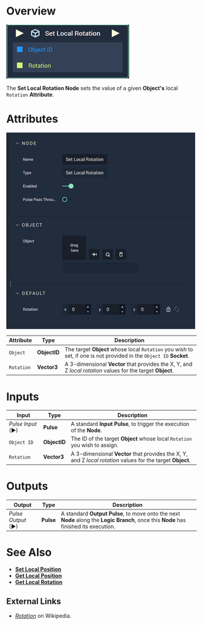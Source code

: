 # Overview

![The Set Local Rotation Node.](../../../.gitbook/assets/node-set-local-rotation.png)

The **Set Local Rotation Node** sets the value of a given **Object's** local `Rotation` **Attribute**.

# Attributes

![The Set Local Rotation Node Attributes.](../../../.gitbook/assets/node-set-local-rotation-attr.png)

|Attribute|Type|Description|
|---|---|---|
|`Object`|**ObjectID**|The target **Object** whose local `Rotation` you wish to set, if one is not provided in the `Object ID` **Socket**.|
|`Rotation`|**Vector3**| A 3-dimensional **Vector** that provides the X, Y, and Z _local rotation_ values for the target **Object**. |

# Inputs

|Input|Type|Description|
|---|---|---|
|*Pulse Input* (►)|**Pulse**|A standard **Input Pulse**, to trigger the execution of the **Node**.|
| `Object ID` | **ObjectID** | The ID of the target **Object** whose local `Rotation` you wish to assign.|
|`Rotation`|**Vector3**| A 3-dimensional **Vector** that provides the X, Y, and Z _local rotation_ values for the target **Object**. |

# Outputs

|Output|Type|Description|
|---|---|---|
|*Pulse Output* (►)|**Pulse**|A standard **Output Pulse**, to move onto the next **Node** along the **Logic Branch**, once this **Node** has finished its execution.|

# See Also

<!-- * [**Global and Local Transforms**]() -->
* [**Set Local Position**](set-local-position.md)
* [**Get Local Position**](get-local-position.md)
* [**Get Local Rotation**](get-local-rotation.md)

## External Links

* [_Rotation_](https://en.wikipedia.org/wiki/Euler_angles) on Wikipedia.

